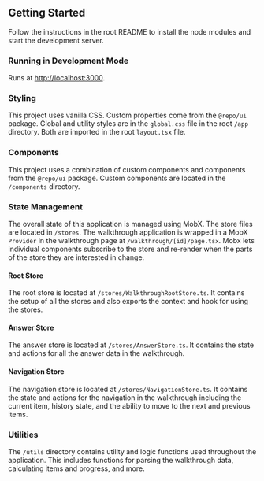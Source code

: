 ## Getting Started

Follow the instructions in the root README to install the node modules and start the development server.

### Running in Development Mode

Runs at [http://localhost:3000](http://localhost:3000).

### Styling

This project uses vanilla CSS. Custom properties come from the `@repo/ui` package. Global and utility styles are in the `global.css` file in the root `/app` directory. Both are imported in the root `layout.tsx` file.

### Components

This project uses a combination of custom components and components from the `@repo/ui` package. Custom components are located in the `/components` directory.

### State Management

The overall state of this application is managed using MobX. The store files are located in `/stores`. The walkthrough application is wrapped in a MobX `Provider` in the walkthrough page at `/walkthrough/[id]/page.tsx`. Mobx lets individual components subscribe to the store and re-render when the parts of the store they are interested in change.

#### Root Store

The root store is located at `/stores/WalkthroughRootStore.ts`. It contains the setup of all the stores and also exports the context and hook for using the stores.

#### Answer Store

The answer store is located at `/stores/AnswerStore.ts`. It contains the state and actions for all the answer data in the walkthrough.

#### Navigation Store

The navigation store is located at `/stores/NavigationStore.ts`. It contains the state and actions for the navigation in the walkthrough including the current item, history state, and the ability to move to the next and previous items.

### Utilities

The `/utils` directory contains utility and logic functions used throughout the application. This includes functions for parsing the walkthrough data, calculating items and progress, and more.
